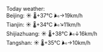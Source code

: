 Today weather:  
Beijing: ☀️   🌡️+37°C 🌬️→19km/h  
Tianjin: ☀️   🌡️+34°C 🌬️↘11km/h  
Shijiazhuang: ☀️   🌡️+38°C 🌬️↓16km/h  
Tangshan: ☀️   🌡️+35°C 🌬️→10km/h  
